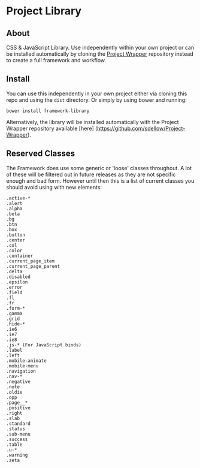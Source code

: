 # Project Library

## About
CSS & JavaScript Library. Use independently within your own project or can be installed automatically by cloning the [Project Wrapper](https://github.com/sdellow/Project-Wrapper) repository instead to create a full framework and workflow.

## Install
You can use this independently in your own project either via cloning this repo and using the `dist` directory. Or simply by using bower and running:

	bower install framework-library

Alternatively, the library will be installed automatically with the Project Wrapper repository available [here] (https://github.com/sdellow/Project-Wrapper).

## Reserved Classes
The Framework does use some generic or 'loose' classes throughout. A lot of these will be filtered out in future releases as they are not specific enough and bad form. However until then this is a list of current classes you should avoid using with new elements:

    .active-*
    .alert
    .alpha
    .beta
    .bg
    .btn
    .box
    .button
    .center
    .col
    .color
    .container
    .current_page_item
    .current_page_parent
    .delta
    .disabled
    .epsilon
    .error
    .field
    .fl
    .fr
    .form-*
    .gamma
    .grid
    .hide-*
    .ie6
    .ie7
    .ie8
    .js-* (For JavaScript binds)
    .label
    .left
    .mobile-animate
    .mobile-menu
    .navigation
    .nav-*
    .negative
    .note
    .oldie
    .opp
    .page__*
    .positive
    .right
    .slab
    .standard
    .status
    .sub-menu
    .success
    .table
    .u-*
    .warning
    .zeta

